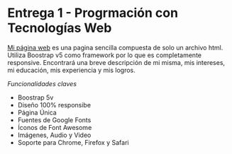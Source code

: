 # Entrega 1 - Progrmación con Tecnologías Web

[Mi página web](https://imsarmiento.github.io/web_e1/) es una pagina sencilla compuesta de solo un archivo html. Utiliza Boostrap v5 como framework por lo que es completamente responsive. Encontrará una breve descripción de mi misma, mis intereses, mi educación, mis experiencia y mis logros.

*Funcionalidades claves*

- Boostrap 5v
- Diseño 100% responsibe
- Página Única
- Fuentes de Google Fonts
- Íconos de Font Awesome
- Imágenes, Audio y Video
- Soporte para Chrome, Firefox y Safari
